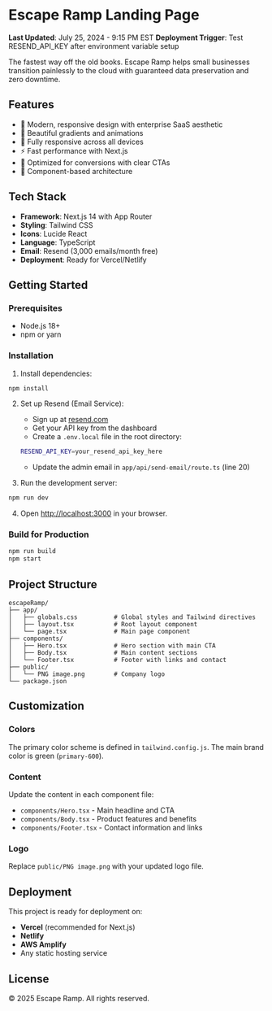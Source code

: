 # Escape Ramp Landing Page

**Last Updated**: July 25, 2024 - 9:15 PM EST
**Deployment Trigger**: Test RESEND_API_KEY after environment variable setup

The fastest way off the old books. Escape Ramp helps small businesses transition painlessly to the cloud with guaranteed data preservation and zero downtime.

## Features

- 🎨 Modern, responsive design with enterprise SaaS aesthetic
- 🌟 Beautiful gradients and animations
- 📱 Fully responsive across all devices
- ⚡ Fast performance with Next.js
- 🎯 Optimized for conversions with clear CTAs
- 🔧 Component-based architecture

## Tech Stack

- **Framework**: Next.js 14 with App Router
- **Styling**: Tailwind CSS
- **Icons**: Lucide React
- **Language**: TypeScript
- **Email**: Resend (3,000 emails/month free)
- **Deployment**: Ready for Vercel/Netlify

## Getting Started

### Prerequisites

- Node.js 18+
- npm or yarn

### Installation

1. Install dependencies:

```bash
npm install
```

2. Set up Resend (Email Service):
   - Sign up at [resend.com](https://resend.com)
   - Get your API key from the dashboard
   - Create a `.env.local` file in the root directory:
   ```bash
   RESEND_API_KEY=your_resend_api_key_here
   ```
   - Update the admin email in `app/api/send-email/route.ts` (line 20)

3. Run the development server:

```bash
npm run dev
```

4. Open [http://localhost:3000](http://localhost:3000) in your browser.

### Build for Production

```bash
npm run build
npm start
```

## Project Structure

```
escapeRamp/
├── app/
│   ├── globals.css          # Global styles and Tailwind directives
│   ├── layout.tsx           # Root layout component
│   └── page.tsx             # Main page component
├── components/
│   ├── Hero.tsx             # Hero section with main CTA
│   ├── Body.tsx             # Main content sections
│   └── Footer.tsx           # Footer with links and contact
├── public/
│   └── PNG image.png        # Company logo
└── package.json
```

## Customization

### Colors

The primary color scheme is defined in `tailwind.config.js`. The main brand color is green (`primary-600`).

### Content

Update the content in each component file:

- `components/Hero.tsx` - Main headline and CTA
- `components/Body.tsx` - Product features and benefits
- `components/Footer.tsx` - Contact information and links

### Logo

Replace `public/PNG image.png` with your updated logo file.

## Deployment

This project is ready for deployment on:

- **Vercel** (recommended for Next.js)
- **Netlify**
- **AWS Amplify**
- Any static hosting service

## License

© 2025 Escape Ramp. All rights reserved.
